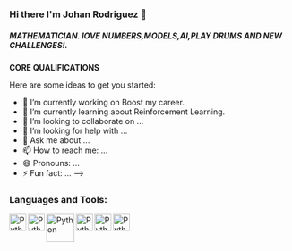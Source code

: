### Hi there I'm Johan Rodriguez 👋

##### __MATHEMATICIAN. lOVE NUMBERS,MODELS,AI,PLAY DRUMS AND NEW CHALLENGES!.__



__CORE QUALIFICATIONS__




Here are some ideas to get you started:

- 🔭 I’m currently working on Boost my career.
- 🌱 I’m currently learning about Reinforcement Learning.
- 👯 I’m looking to collaborate on ...
- 🤔 I’m looking for help with ...
- 💬 Ask me about ...
- 📫 How to reach me: ...
- 😄 Pronouns: ...
- ⚡ Fun fact: ...
-->

### Languages and Tools:

<img align ="left" alt= "Python" width="30px" src= "https://encrypted-tbn0.gstatic.com/images?q=tbn:ANd9GcQ7HfvS-uML3qz5yF76LyQBGW9TQpOaB_du5uBhSms0vFtA6g0OhMBe3V0TLPq1NIzaXNI&usqp=CAU"/>
<img align ="left" alt= "Python" width="30px" src= "https://docs.microsoft.com/es-es/azure/architecture/data-guide/images/logo_r.svg"/>
<img align ="left" alt= "Python" width="50px" src= "https://www.tensorflow.org/resources/images/tf-logo-card-16x9.png?hl=es-419"/>
<img align ="left" alt= "Python" width="30px" src= "https://media-exp1.licdn.com/dms/image/C560BAQGbNutqXFCq8g/company-logo_200_200/0/1591199049957?e=2159024400&v=beta&t=iB-iPCCeUCJJXxH95YsQjQqAIMILdiiZWS1Q7mSD2ew"/>
<img align ="left" alt= "Python" width="30px" src= "https://returngis.net/wp-content/uploads/2021/01/GitHub.png"/>
<img align ="left" alt= "Python" width="30px" src= "https://w7.pngwing.com/pngs/981/872/png-transparent-computer-terminal-computer-icons-linux-console-terminal-emulator-linux-logo-desktop-wallpaper-linux-thumbnail.png"/>





